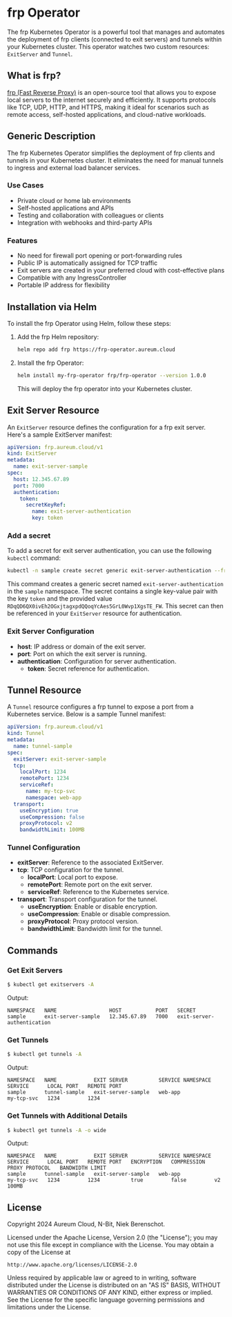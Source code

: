 # frp Operator

The frp Kubernetes Operator is a powerful tool that manages and automates the deployment of frp clients (connected to exit servers) and tunnels within your Kubernetes cluster. This operator watches two custom resources: `ExitServer` and `Tunnel`.

## What is frp?

[frp (Fast Reverse Proxy)](https://github.com/fatedier/frp) is an open-source tool that allows you to expose local servers to the internet securely and efficiently. It supports protocols like TCP, UDP, HTTP, and HTTPS, making it ideal for scenarios such as remote access, self-hosted applications, and cloud-native workloads.

## Generic Description

The frp Kubernetes Operator simplifies the deployment of frp clients and tunnels in your Kubernetes cluster. It eliminates the need for manual tunnels to ingress and external load balancer services.

### Use Cases

- Private cloud or home lab environments
- Self-hosted applications and APIs
- Testing and collaboration with colleagues or clients
- Integration with webhooks and third-party APIs

### Features

- No need for firewall port opening or port-forwarding rules
- Public IP is automatically assigned for TCP traffic
- Exit servers are created in your preferred cloud with cost-effective plans
- Compatible with any IngressController
- Portable IP address for flexibility

## Installation via Helm

To install the frp Operator using Helm, follow these steps:

1. Add the frp Helm repository:

    ```bash
    helm repo add frp https://frp-operator.aureum.cloud
    ```

2. Install the frp Operator:

    ```bash
    helm install my-frp-operator frp/frp-operator --version 1.0.0
    ```

   This will deploy the frp operator into your Kubernetes cluster.

## Exit Server Resource

An `ExitServer` resource defines the configuration for a frp exit server. Here's a sample ExitServer manifest:

```yaml
apiVersion: frp.aureum.cloud/v1
kind: ExitServer
metadata:
  name: exit-server-sample
spec:
  host: 12.345.67.89
  port: 7000
  authentication:
    token:
      secretKeyRef:
        name: exit-server-authentication
        key: token
```

### Add a secret

To add a secret for exit server authentication, you can use the following `kubectl` command:

```bash
kubectl -n sample create secret generic exit-server-authentication --from-literal=token=RDqQD6QX0ivEh2OGxjtagxpdQQoqYcAes5GrL0Wvp1XgsTE_FW
```

This command creates a generic secret named `exit-server-authentication` in the `sample` namespace. The secret contains a single key-value pair with the key `token` and the provided value `RDqQD6QX0ivEh2OGxjtagxpdQQoqYcAes5GrL0Wvp1XgsTE_FW`. This secret can then be referenced in your `ExitServer` resource for authentication.

### Exit Server Configuration

- **host**: IP address or domain of the exit server.
- **port**: Port on which the exit server is running.
- **authentication**: Configuration for server authentication.
  - **token**: Secret reference for authentication.

## Tunnel Resource

A `Tunnel` resource configures a frp tunnel to expose a port from a Kubernetes service. Below is a sample Tunnel manifest:

```yaml
apiVersion: frp.aureum.cloud/v1
kind: Tunnel
metadata:
  name: tunnel-sample
spec:
  exitServer: exit-server-sample
  tcp:
    localPort: 1234
    remotePort: 1234
    serviceRef:
      name: my-tcp-svc
      namespace: web-app
  transport:
    useEncryption: true
    useCompression: false
    proxyProtocol: v2
    bandwidthLimit: 100MB
```

### Tunnel Configuration

- **exitServer**: Reference to the associated ExitServer.
- **tcp**: TCP configuration for the tunnel.
  - **localPort**: Local port to expose.
  - **remotePort**: Remote port on the exit server.
  - **serviceRef**: Reference to the Kubernetes service.
- **transport**: Transport configuration for the tunnel.
  - **useEncryption**: Enable or disable encryption.
  - **useCompression**: Enable or disable compression.
  - **proxyProtocol**: Proxy protocol version.
  - **bandwidthLimit**: Bandwidth limit for the tunnel.

## Commands

### Get Exit Servers

```bash
$ kubectl get exitservers -A
```

Output:

```text
NAMESPACE   NAME                 HOST           PORT   SECRET
sample      exit-server-sample   12.345.67.89   7000   exit-server-authentication
```

### Get Tunnels

```bash
$ kubectl get tunnels -A
```

Output:

```text
NAMESPACE   NAME            EXIT SERVER          SERVICE NAMESPACE   SERVICE      LOCAL PORT   REMOTE PORT
sample      tunnel-sample   exit-server-sample   web-app             my-tcp-svc   1234         1234
```

### Get Tunnels with Additional Details

```bash
$ kubectl get tunnels -A -o wide
```

Output:

```text
NAMESPACE   NAME            EXIT SERVER          SERVICE NAMESPACE   SERVICE      LOCAL PORT   REMOTE PORT   ENCRYPTION   COMPRESSION   PROXY PROTOCOL   BANDWIDTH LIMIT
sample      tunnel-sample   exit-server-sample   web-app             my-tcp-svc   1234         1234          true         false         v2               100MB
```

## License

Copyright 2024 Aureum Cloud, N-Bit, Niek Berenschot.

Licensed under the Apache License, Version 2.0 (the "License");
you may not use this file except in compliance with the License.
You may obtain a copy of the License at

    http://www.apache.org/licenses/LICENSE-2.0

Unless required by applicable law or agreed to in writing, software
distributed under the License is distributed on an "AS IS" BASIS,
WITHOUT WARRANTIES OR CONDITIONS OF ANY KIND, either express or implied.
See the License for the specific language governing permissions and
limitations under the License.
